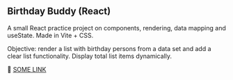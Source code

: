 ## Birthday Buddy (React)
A small React practice project on components, rendering, data mapping and useState. Made in Vite + CSS.

Objective: render a list with birthday persons from a data set and add a clear list functionality. Display total list items dynamically.

🚀 [SOME LINK](https://google.com)
